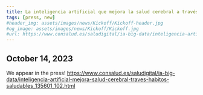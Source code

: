 ```yaml
---
title: La inteligencia artificial que mejora la salud cerebral a través de hábitos saludables
tags: [press, new]
#header_img: assets/images/news/Kickoff/Kickoff-header.jpg
#og_image: assets/images/news/Kickoff/Kickoff.jpg
#url: https://www.consalud.es/saludigital/ia-big-data/inteligencia-artificial-mejora-salud-cerebral-traves-habitos-saludables_135601_102.html
---
```


## October 14, 2023

We appear in the press!
https://www.consalud.es/saludigital/ia-big-data/inteligencia-artificial-mejora-salud-cerebral-traves-habitos-saludables_135601_102.html